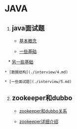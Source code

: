﻿# JAVA

 1. ## java面试题
 
    * [基本概念](./interview/1.md)

    * [一些基础](./interview/2.md)

    * [另一些基础](./interview/3.md)

    * [数据结构](./interview/4.md)

    * [一些面试题](./interview/5.md)
 2. ## zookeeper和dubbo
 
    * [zookeeper和dubbo关系](zk.md)
    
    * [zookeeper详细介绍](http://mp.weixin.qq.com/s?__biz=MzI4OTU3ODk3NQ==&mid=2247484252&idx=1&sn=50241242b7e02695474e49d092339ac1&chksm=ec2c49ecdb5bc0fa839f49eee59607b7fdd52eb637b145ad08a32da7b197cb9c71e77c558198&mpshare=1&scene=23&srcid=0803g3OT8RX5S4Skm7srlanW#rd)

